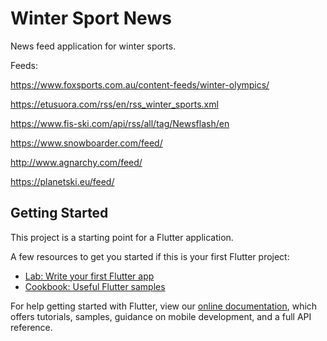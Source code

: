 # Winter Sport News

News feed application for winter sports.

Feeds: 

https://www.foxsports.com.au/content-feeds/winter-olympics/

https://etusuora.com/rss/en/rss_winter_sports.xml

https://www.fis-ski.com/api/rss/all/tag/Newsflash/en

https://www.snowboarder.com/feed/

http://www.agnarchy.com/feed/

https://planetski.eu/feed/

## Getting Started

This project is a starting point for a Flutter application.

A few resources to get you started if this is your first Flutter project:

- [Lab: Write your first Flutter app](https://flutter.dev/docs/get-started/codelab)
- [Cookbook: Useful Flutter samples](https://flutter.dev/docs/cookbook)

For help getting started with Flutter, view our
[online documentation](https://flutter.dev/docs), which offers tutorials,
samples, guidance on mobile development, and a full API reference.
